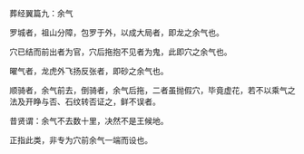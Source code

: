 葬经翼篇九：余气

罗城者，祖山分障，包罗于外，以成大局者，即龙之余气也。

穴已结而前出者为官，穴后拖抱不见者为鬼，此即穴之余气也。

曜气者，龙虎外飞扬反张者，即砂之余气也。

顺骑者，余气前去，倒骑者，余气后拖，二者虽抛假穴，毕竟虚花，若不以乘气之法及开睁与否、石纹转否证之，鲜不误者。

昔贤谓：余气不去数十里，决然不是王候地。

正指此类，非专为穴前余气一端而设也。

